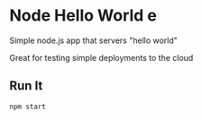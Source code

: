 # Node Hello World e

Simple node.js app that servers "hello world"

Great for testing simple deployments to the cloud

## Run It

`npm start`

